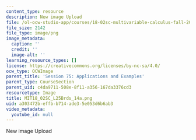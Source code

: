 ```yaml
---
content_type: resource
description: New image Upload
file: /ol-ocw-studio-app/courses/18-02sc-multivariable-calculus-fall-2010/a303472beffbb714ade35e053d6b6ab3_MIT18_02SC_L25Brds_14a.png
file_size: 2142
file_type: image/png
image_metadata:
  caption: ''
  credit: ''
  image-alt: ''
learning_resource_types: []
license: https://creativecommons.org/licenses/by-nc-sa/4.0/
ocw_type: OCWImage
parent_title: 'Session 75: Applications and Examples'
parent_type: CourseSection
parent_uid: c4da9711-508e-8f11-a356-167da3376cd3
resourcetype: Image
title: MIT18_02SC_L25Brds_14a.png
uid: a303472b-effb-b714-ade3-5e053d6b6ab3
video_metadata:
  youtube_id: null
---
```

New image Upload